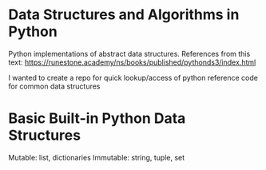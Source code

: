 # Data Structures and Algorithms in Python

Python implementations of abstract data structures. 
References from this text: https://runestone.academy/ns/books/published/pythonds3/index.html

I wanted to create a repo for quick lookup/access of python reference code for common data structures 


# Basic Built-in Python Data Structures
Mutable: list, dictionaries
Immutable: string, tuple, set